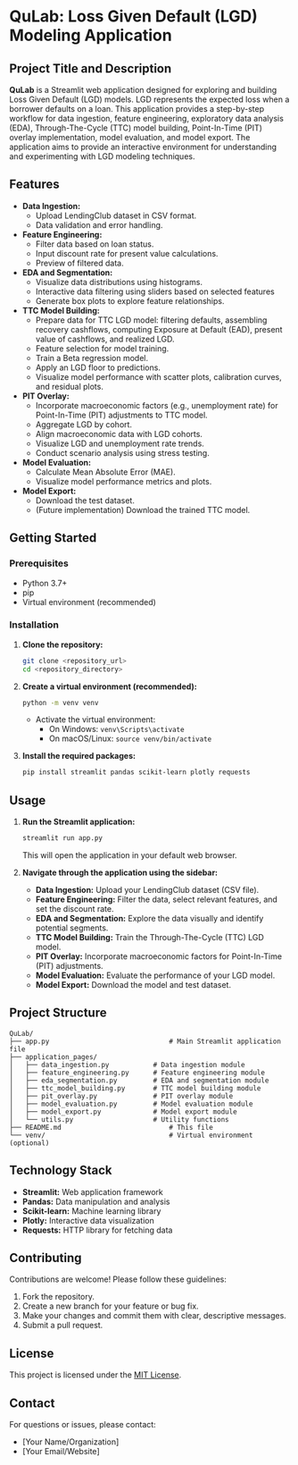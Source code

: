 # QuLab: Loss Given Default (LGD) Modeling Application

## Project Title and Description

**QuLab** is a Streamlit web application designed for exploring and building Loss Given Default (LGD) models. LGD represents the expected loss when a borrower defaults on a loan. This application provides a step-by-step workflow for data ingestion, feature engineering, exploratory data analysis (EDA), Through-The-Cycle (TTC) model building, Point-In-Time (PIT) overlay implementation, model evaluation, and model export.  The application aims to provide an interactive environment for understanding and experimenting with LGD modeling techniques.

## Features

*   **Data Ingestion:**
    *   Upload LendingClub dataset in CSV format.
    *   Data validation and error handling.
*   **Feature Engineering:**
    *   Filter data based on loan status.
    *   Input discount rate for present value calculations.
    *   Preview of filtered data.
*   **EDA and Segmentation:**
    *   Visualize data distributions using histograms.
    *   Interactive data filtering using sliders based on selected features
    *   Generate box plots to explore feature relationships.
*   **TTC Model Building:**
    *   Prepare data for TTC LGD model: filtering defaults, assembling recovery cashflows, computing Exposure at Default (EAD), present value of cashflows, and realized LGD.
    *   Feature selection for model training.
    *   Train a Beta regression model.
    *   Apply an LGD floor to predictions.
    *   Visualize model performance with scatter plots, calibration curves, and residual plots.
*   **PIT Overlay:**
    *   Incorporate macroeconomic factors (e.g., unemployment rate) for Point-In-Time (PIT) adjustments to TTC model.
    *   Aggregate LGD by cohort.
    *   Align macroeconomic data with LGD cohorts.
    *   Visualize LGD and unemployment rate trends.
    *   Conduct scenario analysis using stress testing.
*   **Model Evaluation:**
    *   Calculate Mean Absolute Error (MAE).
    *   Visualize model performance metrics and plots.
*   **Model Export:**
    *   Download the test dataset.
    *   (Future implementation) Download the trained TTC model.

## Getting Started

### Prerequisites

*   Python 3.7+
*   pip
*   Virtual environment (recommended)

### Installation

1.  **Clone the repository:**

    ```bash
    git clone <repository_url>
    cd <repository_directory>
    ```

2.  **Create a virtual environment (recommended):**

    ```bash
    python -m venv venv
    ```

    *   Activate the virtual environment:
        *   On Windows: `venv\Scripts\activate`
        *   On macOS/Linux: `source venv/bin/activate`

3.  **Install the required packages:**

    ```bash
    pip install streamlit pandas scikit-learn plotly requests
    ```

## Usage

1.  **Run the Streamlit application:**

    ```bash
    streamlit run app.py
    ```

    This will open the application in your default web browser.

2.  **Navigate through the application using the sidebar:**

    *   **Data Ingestion:** Upload your LendingClub dataset (CSV file).
    *   **Feature Engineering:** Filter the data, select relevant features, and set the discount rate.
    *   **EDA and Segmentation:** Explore the data visually and identify potential segments.
    *   **TTC Model Building:** Train the Through-The-Cycle (TTC) LGD model.
    *   **PIT Overlay:** Incorporate macroeconomic factors for Point-In-Time (PIT) adjustments.
    *   **Model Evaluation:** Evaluate the performance of your LGD model.
    *   **Model Export:** Download the model and test dataset.

## Project Structure

```
QuLab/
├── app.py                              # Main Streamlit application file
├── application_pages/
│   ├── data_ingestion.py           # Data ingestion module
│   ├── feature_engineering.py      # Feature engineering module
│   ├── eda_segmentation.py         # EDA and segmentation module
│   ├── ttc_model_building.py       # TTC model building module
│   ├── pit_overlay.py              # PIT overlay module
│   ├── model_evaluation.py         # Model evaluation module
│   ├── model_export.py             # Model export module
│   └── utils.py                    # Utility functions
├── README.md                           # This file
└── venv/                               # Virtual environment (optional)
```

## Technology Stack

*   **Streamlit:** Web application framework
*   **Pandas:** Data manipulation and analysis
*   **Scikit-learn:** Machine learning library
*   **Plotly:** Interactive data visualization
*   **Requests:** HTTP library for fetching data

## Contributing

Contributions are welcome! Please follow these guidelines:

1.  Fork the repository.
2.  Create a new branch for your feature or bug fix.
3.  Make your changes and commit them with clear, descriptive messages.
4.  Submit a pull request.

## License

This project is licensed under the [MIT License](LICENSE).

## Contact

For questions or issues, please contact:

*   [Your Name/Organization]
*   [Your Email/Website]
